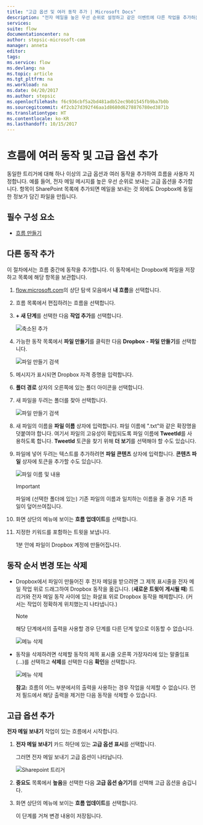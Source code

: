 ```yaml
---
title: "고급 옵션 및 여러 동작 추가 | Microsoft Docs"
description: "전자 메일을 높은 우선 순위로 설정하고 같은 이벤트에 다른 작업을 추가하는 등, 흐름을 확장하여 고급 옵션을 포함합니다."
services: 
suite: flow
documentationcenter: na
author: stepsic-microsoft-com
manager: anneta
editor: 
tags: 
ms.service: flow
ms.devlang: na
ms.topic: article
ms.tgt_pltfrm: na
ms.workload: na
ms.date: 04/20/2017
ms.author: stepsic
ms.openlocfilehash: f6c936cbf5a2bd481adb52ec9b01545fb9ba7b0b
ms.sourcegitcommit: 4f2cb27d392f46aa1d8680d6278876780ed3871b
ms.translationtype: HT
ms.contentlocale: ko-KR
ms.lasthandoff: 10/15/2017
---
```

# <a name="add-multiple-actions-and-advanced-options-to-a-flow"></a>흐름에 여러 동작 및 고급 옵션 추가
동일한 트리거에 대해 하나 이상의 고급 옵션과 여러 동작을 추가하여 흐름을 사용자 지정합니다. 예를 들어, 전자 메일 메시지를 높은 우선 순위로 보내는 고급 옵션을 추가합니다. 항목이 SharePoint 목록에 추가되면 메일을 보내는 것 외에도 Dropbox에 동일한 정보가 담긴 파일을 만듭니다.

## <a name="prerequisites"></a>필수 구성 요소
* [흐름 만들기](get-started-logic-flow.md)

## <a name="add-another-action"></a>다른 동작 추가
이 절차에서는 흐름 중간에 동작을 추가합니다. 이 동작에서는 Dropbox에 파일을 저장하고 목록에 해당 항목을 보관합니다.

1. [flow.microsoft.com](https://flow.microsoft.com)의 상단 탐색 모음에서 **내 흐름**을 선택합니다.
2. 흐름 목록에서 편집하려는 흐름을 선택합니다.
3. **+ 새 단계**를 선택한 다음 **작업 추가**를 선택합니다.
   
    ![축소된 추가](./media/multi-step-logic-flow/add-action.png)
4. 가능한 동작 목록에서 **파일 만들기**를 클릭한 다음 **Dropbox - 파일 만들기**를 선택합니다.
   
    ![파일 만들기 검색](./media/multi-step-logic-flow/create-file-search.png)
5. 메시지가 표시되면 Dropbox 자격 증명을 입력합니다.
6. **폴더 경로** 상자의 오른쪽에 있는 폴더 아이콘을 선택합니다.
7. 새 파일을 두려는 폴더를 찾아 선택합니다.
   
    ![파일 만들기 검색](./media/multi-step-logic-flow/create-file-folder.png)
8. 새 파일의 이름을 **파일 이름** 상자에 입력합니다. 파일 이름에 ".txt"와 같은 확장명을 덧붙여야 합니다. 여기서 파일의 고유성이 확립되도록 파일 이름에 **TweetId**를 사용하도록 합니다. **TweetId** 토큰을 찾기 위해 **더 보기**를 선택해야 할 수도 있습니다.
9. 파일에 넣어 두려는 텍스트를 추가하려면 **파일 콘텐츠** 상자에 입력합니다. **콘텐츠 파일** 상자에 토큰을 추가할 수도 있습니다.
   
    ![파일 이름 및 내용](./media/multi-step-logic-flow/create-file-name-and-contents.png)
   
   > [!IMPORTANT]
   > 파일에 (선택한 폴더에 있는) 기존 파일의 이름과 일치하는 이름을 줄 경우 기존 파일이 덮어쓰여집니다.
   > 
   > 
10. 화면 상단의 메뉴에 보이는 **흐름 업데이트**를 선택합니다.
11. 지정한 키워드를 포함하는 트윗을 보냅니다.
    
     1분 안에 파일이 Dropbox 계정에 만들어집니다.

## <a name="reorder-or-delete-an-action"></a>동작 순서 변경 또는 삭제
* Dropbox에서 파일이 만들어진 후 전자 메일을 받으려면 그 제목 표시줄을 전자 메일 작업 위로 드래그하여 Dropbox 동작을 옮깁니다. (**새로운 트윗이 게시될 때**) 트리거와 전자 메일 동작 사이에 있는 화살표 위로 Dropbox 동작을 해제합니다. (커서는 작업이 정확하게 위치했는지 나타냅니다.)
  
  > [!NOTE]
  > 해당 단계에서의 출력을 사용할 경우 단계를 다른 단계 앞으로 이동할 수 없습니다.
  > 
  > 
  
    ![메뉴 삭제](./media/multi-step-logic-flow/draggingaction.png)
* 동작을 삭제하려면 삭제할 동작의 제목 표시줄 오른쪽 가장자리에 있는 말줄임표(...)를 선택하고 **삭제**를 선택한 다음 **확인**을 선택합니다.
  
    ![메뉴 삭제](./media/multi-step-logic-flow/deletemenu.png)
  
     **참고:** 흐름의 어느 부분에서의 출력을 사용하는 경우 작업을 삭제할 수 없습니다. 먼저 필드에서 해당 출력을 제거한 다음 동작을 삭제할 수 있습니다.

## <a name="add-advanced-options"></a>고급 옵션 추가
**전자 메일 보내기** 작업이 있는 흐름에서 시작합니다.

1. **전자 메일 보내기** 카드 하단에 있는 **고급 옵션 표시**를 선택합니다.
   
     그러면 전자 메일 보내기 고급 옵션이 나타납니다.
   
    ![Sharepoint 트리거](./media/multi-step-logic-flow/advanced.png)
2. **중요도** 목록에서 **높음**을 선택한 다음 **고급 옵션 숨기기**를 선택해 고급 옵션을 숨깁니다.
3. 화면 상단의 메뉴에 보이는 **흐름 업데이트**를 선택합니다.
   
     이 단계를 거쳐 변경 내용이 저장됩니다.

